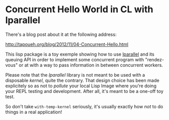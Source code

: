 # Concurrent Hello World in CL with lparallel

There's a blog post about it at the following address:

  http://tapoueh.org/blog/2012/11/04-Concurrent-Hello.html

This lisp package is a toy exemple showing how to use
[lparallel](http://lparallel.org/) and its queuing API in order to implement
some concurrent program with "rendez-vous" or at with a way to pass
information in between concurrent workers.

Please note that the *lparallel* library is not meant to be used with a
disposable *kernel*, quite the contrary. That design choice has been made
explicitely so as not to *pollute* your local Lisp Image where you're doing
your REPL testing and development. After all, it's meant to be a one-off toy
test.

So don't take `with-temp-kernel` seriously, it's usually exactly how *not*
to do things in a real application!
